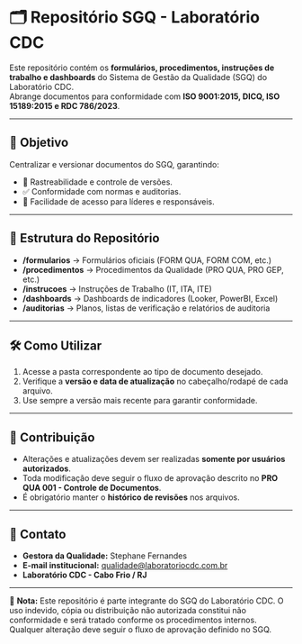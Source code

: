 # 🗂️ Repositório SGQ - Laboratório CDC

Este repositório contém os **formulários, procedimentos, instruções de trabalho e dashboards** do Sistema de Gestão da Qualidade (SGQ) do Laboratório CDC.  
Abrange documentos para conformidade com **ISO 9001:2015, DICQ, ISO 15189:2015 e RDC 786/2023**.  

---

## 🎯 Objetivo
Centralizar e versionar documentos do SGQ, garantindo:
- 🔎 Rastreabilidade e controle de versões.  
- ✅ Conformidade com normas e auditorias.  
- 👥 Facilidade de acesso para líderes e responsáveis.  

---

## 📂 Estrutura do Repositório
- **/formularios** → Formulários oficiais (FORM QUA, FORM COM, etc.)  
- **/procedimentos** → Procedimentos da Qualidade (PRO QUA, PRO GEP, etc.)  
- **/instrucoes** → Instruções de Trabalho (IT, ITA, ITE)  
- **/dashboards** → Dashboards de indicadores (Looker, PowerBI, Excel)  
- **/auditorias** → Planos, listas de verificação e relatórios de auditoria  

---

## 🛠️ Como Utilizar
1. Acesse a pasta correspondente ao tipo de documento desejado.  
2. Verifique a **versão e data de atualização** no cabeçalho/rodapé de cada arquivo.  
3. Use sempre a versão mais recente para garantir conformidade.  

---

## 🤝 Contribuição
- Alterações e atualizações devem ser realizadas **somente por usuários autorizados**.  
- Toda modificação deve seguir o fluxo de aprovação descrito no **PRO QUA 001 - Controle de Documentos**.  
- É obrigatório manter o **histórico de revisões** nos arquivos.  

---

## 📧 Contato
- **Gestora da Qualidade:** Stephane Fernandes  
- **E-mail institucional:** qualidade@laboratoriocdc.com.br  
- **Laboratório CDC - Cabo Frio / RJ**  

---

📌 **Nota:** Este repositório é parte integrante do SGQ do Laboratório CDC. O uso indevido, cópia ou distribuição não autorizada constitui não conformidade e será tratado conforme os procedimentos internos.
Qualquer alteração deve seguir o fluxo de aprovação definido no SGQ.



